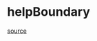 # helpBoundary

[source](github.com/OpenFOAM-jp/OpenFOAM-utilities-tutorials-jp/blob/master/v1906/miscellaneous/foamHelp/helpTypes/helpBoundary/helpBoundary.C/helpBoundary.C)



